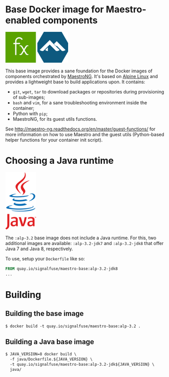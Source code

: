 # Base Docker image for Maestro-enabled components

![SignalFx](https://raw.githubusercontent.com/signalfx/maestro-base/master/logo/sfx.png) ![Alpine](https://raw.githubusercontent.com/signalfx/maestro-base/master/logo/alpine.png)

This base image provides a sane foundation for the Docker images of
components orchestrated by
[MaestroNG](https://github.com/signalfuse/maestro-ng). It's based on
[Alpine Linux](http://alpinelinux.org/) and provides a lightweight base
to build applications upon. It contains:

- `git`, `wget`, `tar` to download packages or repositories during
  provisioning of sub-images;
- `bash` and `vim`, for a sane troubleshooting environment inside the
  container;
- Python with `pip`;
- MaestroNG, for its guest utils functions.

See http://maestro-ng.readthedocs.org/en/master/guest-functions/ for
more information on how to use Maestro and the guest utils (Python-based
helper functions for your container init script).

# Choosing a Java runtime

![Java](https://raw.githubusercontent.com/signalfx/maestro-base/master/logo/java.png)

The `:alp-3.2` base image does not include a Java runtime. For this, two
additional images are available: `:alp-3.2-jdk7` and `:alp-3.2-jdk8`
that offer Java 7 and Java 8, respectively.

To use, setup your `Dockerfile` like so:

```Dockerfile
FROM quay.io/signalfuse/maestro-base:alp-3.2-jdk8
...
```

# Building

## Building the base image

```
$ docker build -t quay.io/signalfuse/maestro-base:alp-3.2 .
```

## Building a Java base image

```
$ JAVA_VERSION=8 docker build \
  -f java/Dockerfile.${JAVA_VERSION} \
  -t quay.io/signalfuse/maestro-base:alp-3.2-jdk${JAVA_VERSION} \
  java/
```
